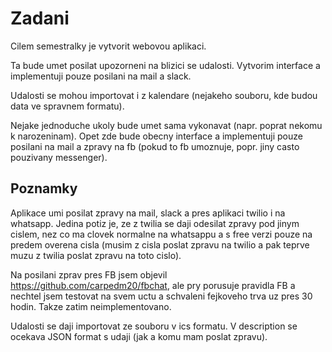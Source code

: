 # Zadani

Cilem semestralky je vytvorit webovou aplikaci. 

Ta bude umet posilat upozorneni na blizici se udalosti. Vytvorim interface a implementuji pouze posilani na mail a slack.

Udalosti se mohou importovat i z kalendare (nejakeho souboru, kde budou data ve spravnem formatu).

Nejake jednoduche ukoly bude umet sama vykonavat (napr. poprat nekomu k narozeninam). Opet zde bude obecny interface a implementuji pouze posilani na mail a zpravy na fb (pokud to fb umoznuje, popr. jiny casto pouzivany messenger).

## Poznamky

Aplikace umi posilat zpravy na mail, slack a pres aplikaci twilio i na whatsapp. Jedina potiz je, ze z twilia se daji odesilat zpravy pod jinym cislem, nez co ma clovek normalne na whatsappu a s free verzi pouze na predem overena cisla (musim z cisla poslat zpravu na twilio a pak teprve muzu z twilia poslat zpravu na toto cislo).

Na posilani zprav pres FB jsem objevil https://github.com/carpedm20/fbchat, ale pry porusuje pravidla FB a nechtel jsem testovat na svem uctu a schvaleni fejkoveho trva uz pres 30 hodin. Takze zatim neimplementovano.

Udalosti se daji importovat ze souboru v ics formatu. V description se ocekava JSON format s udaji (jak a komu mam poslat zpravu).